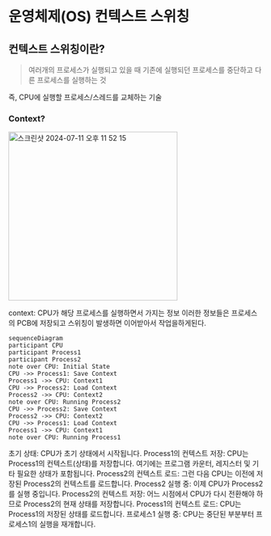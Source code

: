 # 운영체제(OS) 컨텍스트 스위칭
## 컨텍스트 스위칭이란?
>여러개의 프로세스가 실행되고 있을 때 기존에 실행되던 프로세스를 중단하고 다른 프로세스를 실행하는 것

즉, CPU에 실행할 프로세스/스레드를 교체하는 기술

### Context?
<img width="334" alt="스크린샷 2024-07-11 오후 11 52 15" src="https://github.com/5dotseven/cs-basic-study/assets/144773042/a83fdccf-0bdd-42f7-80cc-231a3304dcfa">

context: CPU가 해당 프로세스를 실행하면서 가지는 정보
이러한 정보들은 프로세스의 PCB에 저장되고 스위칭이 발생하면 이어받아서 작업을하게된다.
```mermaid
sequenceDiagram
participant CPU
participant Process1
participant Process2
note over CPU: Initial State
CPU ->> Process1: Save Context
Process1 ->> CPU: Context1
CPU ->> Process2: Load Context
Process2 ->> CPU: Context2
note over CPU: Running Process2
CPU ->> Process2: Save Context
Process2 ->> CPU: Context2
CPU ->> Process1: Load Context
Process1 ->> CPU: Context1
note over CPU: Running Process1
```

초기 상태: CPU가 초기 상태에서 시작됩니다.
Process1의 컨텍스트 저장: CPU는 Process1의 컨텍스트(상태)를 저장합니다. 여기에는 프로그램 카운터, 레지스터 및 기타 필요한 상태가 포함됩니다.
Process2의 컨텍스트 로드: 그런 다음 CPU는 이전에 저장된 Process2의 컨텍스트를 로드합니다.
Process2 실행 중: 이제 CPU가 Process2를 실행 중입니다.
Process2의 컨텍스트 저장: 어느 시점에서 CPU가 다시 전환해야 하므로 Process2의 현재 상태를 저장합니다.
Process1의 컨텍스트 로드: CPU는 Process1의 저장된 상태를 로드합니다.
프로세스1 실행 중: CPU는 중단된 부분부터 프로세스1의 실행을 재개합니다.
